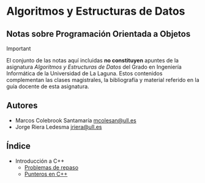 # Algoritmos y Estructuras de Datos

## Notas sobre Programación Orientada a Objetos

> [!IMPORTANT]
El conjunto de las notas aquí incluidas **no constituyen** apuntes de la asignatura *Algoritmos y Estructuras de Datos* del Grado en Ingeniería Informática de la Universidad de La Laguna. Estos contenidos complementan las clases magistrales, la bibliografía y material referido en la guía docente de esta asignatura.

## Autores
- Marcos Colebrook Santamaría <mcolesan@ull.es>
- Jorge Riera Ledesma <jriera@ull.es>

## Índice

* Introducción a C++
  * [Problemas de repaso](problemas/Problemas1.md)
  * [Punteros en C++](punteros.md)

